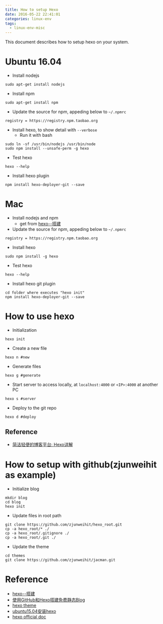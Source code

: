 ```yaml
---
title: How to setup Hexo
date: 2016-05-22 22:41:01
categories: linux-env
tags:
  - linux-env-misc
---
```


This document describes how to setup hexo on your system.

<!-- more -->

# Ubuntu 16.04

* Install nodejs
```
sudo apt-get install nodejs
```
* Install npm
```
sudo apt-get install npm
```
* Update the source for npm, appeding below to `~/.npmrc`
```
registry = https://registry.npm.taobao.org
```
* Install hexo, to show detail with `--verbose`
  * Run it with bash
```
sudo ln -sf /usr/bin/nodejs /usr/bin/node
sudo npm install --unsafe-perm -g hexo
```
* Test hexo
```
hexo --help
```
* Install hexo plugin
```
npm install hexo-deployer-git --save
```

# Mac

* Install nodejs and npm
  * get from [hexo--搭建](http://www.jianshu.com/p/a2023a601ceb)
* Update the source for npm, appeding below to `~/.npmrc`
```
registry = https://registry.npm.taobao.org
```
* Install hexo
```
sudo npm install -g hexo
```
* Test hexo
```
hexo --help
```
* Install hexo git plugin
```
cd folder where executes "hexo init"
npm install hexo-deployer-git --save
```

# How to use hexo

* Initialization
```
hexo init
```
* Create a new file
```
hexo n #new
```
* Generate files
```
hexo g #generate
```
* Start server to access locally, at `localhost:4000` or `<IP>:4000` at another PC
```
hexo s #server
```
* Deploy to the git repo
```
hexo d #deploy
```

## Reference
* [简洁轻便的博客平台: Hexo详解](http://www.tuicool.com/articles/ueI7naV)

# How to setup with github(zjunweihit as example)

* Initialize blog
```
mkdir blog
cd blog
hexo init
```
* Update files in root path
```
git clone https://github.com/zjunweihit/hexo_root.git
cp -a hexo_root/* ./
cp -a hexo_root/.gitignore ./
cp -a hexo_root/.git ./
```
* Update the theme
```
cd themes
git clone https://github.com/zjunweihit/jacman.git
```

# Reference
* [hexo--搭建](http://www.jianshu.com/p/a2023a601ceb)
* [使用GitHub和Hexo搭建免费静态Blog](http://www.jianshu.com/p/3c3991658f95)
* [hexo theme](https://hexo.io/themes/)
* [ubuntu15.04安装hexo](http://www.linuxdiyf.com/linux/18320.html)
* [hexo official doc](https://hexo.io/zh-cn/docs/)
